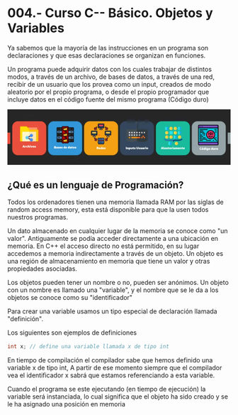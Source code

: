 004.- Curso C-- Básico. Objetos y Variables
= 

Ya sabemos que la mayoría de las instrucciones en un programa son declaraciones
y que esas declaraciones se organizan en funciones.

Un programa puede adquirir datos con los cuales trabajar de distintos modos, a
través de un archivo, de bases de datos, a través de una red, recibir de un
usuario que los provea como un input, creados de modo aleatorio por el propio
programa, o desde el propio programador que incluye datos en el código fuente
del mismo programa (Código duro)

![avatar](004/fuentes_de_datos.png)

## ¿Qué es un lenguaje de Programación?

Todos los ordenadores tienen una memoria llamada RAM por las siglas de random
access memory, esta está disponible para que la usen todos nuestros programas.

Un dato almacenado en cualquier lugar de la memoria se conoce como "un valor".
Antiguamente se podía acceder directamente a una ubicación en memoria. En C++
el acceso directo no está permitido, en su lugar accedemos a memoria
indirectamente a través de un objeto. Un objeto es una región de almacenamiento
en memoria que tiene un valor y otras propiedades asociadas.

Los objetos pueden tener un nombre o no, pueden ser anónimos. Un objeto con un
nombre es llamado una "variable", y el nombre que se le da a los objetos se
conoce como su "identificador"

Para crear una variable usamos un tipo especial de declaración llamada
"definición".

Los siguientes son ejemplos de definiciones  

```c++
int x; // define una variable llamada x de tipo int
```

En tiempo de compilación el compilador sabe que hemos definido una variable x
de tipo int, A partir de ese momento siempre que el compilador vea el
identificador x sabrá que estamos referenciando a esta variable.

Cuando el programa se este ejecutando (en tiempo de ejecución) la  variable
será instanciada, lo cual significa que el objeto ha sido creado y se le ha
asignado una posición en memoria

